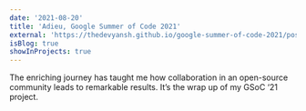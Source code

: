 ```yaml
---
date: '2021-08-20'
title: 'Adieu, Google Summer of Code 2021'
external: 'https://thedevyansh.github.io/google-summer-of-code-2021/posts/final_report/'
isBlog: true
showInProjects: true
---
```


The enriching journey has taught me how collaboration in an open-source community leads to remarkable results. It’s the wrap up of my GSoC ‘21 project.
